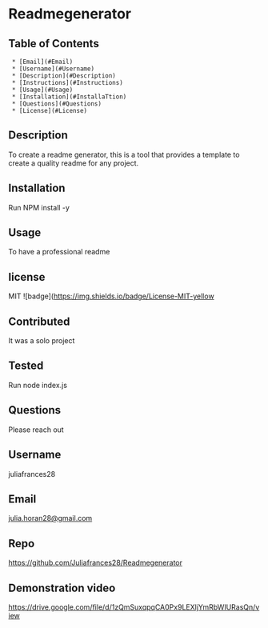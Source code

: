 
  # Readmegenerator

   ## Table of Contents
     * [Email](#Email)
     * [Username](#Username)
     * [Description](#Description)
     * [Instructions](#Instructions)
     * [Usage](#Usage)
     * [Installation](#InstallaTtion)
     * [Questions](#Questions)
     * [License](#License)
     
  ## Description
  To create a readme generator, this is a tool that provides a template to create a quality readme for any project.

  ## Installation
  Run NPM install -y 

  ## Usage 
  To have a professional readme 

  ## license 
   MIT
  ![badge](https://img.shields.io/badge/License-MIT-yellow

  ## Contributed
  It was a solo project  

  ## Tested
   Run node index.js 

  ## Questions 
   Please reach out 

  ## Username
  juliafrances28


  ## Email 
  julia.horan28@gmail.com

  ## Repo
  https://github.com/Juliafrances28/Readmegenerator
  
  ## Demonstration video
  https://drive.google.com/file/d/1zQmSuxqpqCA0Px9LEXljYmRbWIURasQn/view

